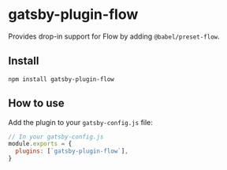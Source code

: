 # gatsby-plugin-flow

Provides drop-in support for Flow by adding `@babel/preset-flow`.

## Install

```shell
npm install gatsby-plugin-flow
```

## How to use

Add the plugin to your `gatsby-config.js` file:

```javascript
// In your gatsby-config.js
module.exports = {
  plugins: [`gatsby-plugin-flow`],
}
```
